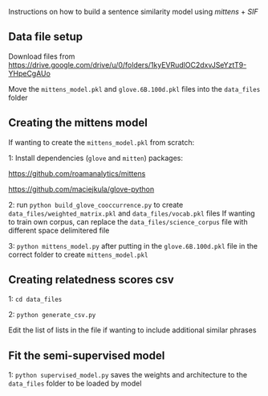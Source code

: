 Instructions on how to build a sentence similarity model using *mittens* + *SIF*

## Data file setup

Download files from https://drive.google.com/drive/u/0/folders/1kyEVRudlOC2dxvJSeYztT9-YHpeCgAUo

Move the `mittens_model.pkl` and `glove.6B.100d.pkl` files into the `data_files` folder 

## Creating the mittens model

If wanting to create the `mittens_model.pkl` from scratch:

1: Install dependencies (`glove` and `mitten`) packages:

https://github.com/roamanalytics/mittens

https://github.com/maciejkula/glove-python

2: run `python build_glove_cooccurrence.py` to create `data_files/weighted_matrix.pkl` and `data_files/vocab.pkl` files
If wanting to train own corpus, can replace the `data_files/science_corpus` file with different space delimitered file

3: `python mittens_model.py` after putting in the `glove.6B.100d.pkl` file in the correct folder to create `mittens_model.pkl`

## Creating relatedness scores csv
1: `cd data_files`

2: `python generate_csv.py`

Edit the list of lists in the file if wanting to include additional similar phrases

## Fit the semi-supervised model 
1: `python supervised_model.py`
saves the weights and architecture to the `data_files` folder to be loaded by model
